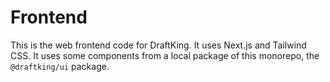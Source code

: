# Frontend

This is the web frontend code for DraftKing. It uses Next.js and Tailwind CSS.
It uses some components from a local package of this monorepo, the `@draftking/ui` package.

